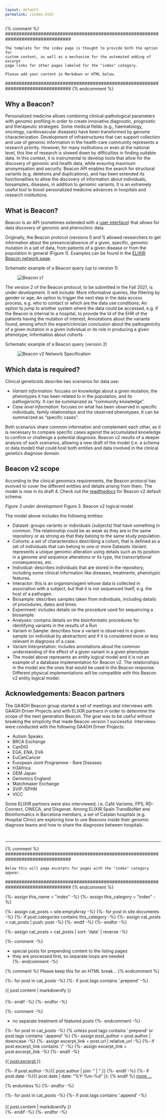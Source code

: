 ```yaml
---
layout: default
permalink: /index.html
---
```


{% comment %}
################################################################################

	The template for the index page is thought to provide both the option for
	custom content, as well as a mechanism for the automated adding of excerpt
	page links for other pages labeled for the "index" category.

	Please add your content in Markdown or HTML below.

################################################################################
{% endcomment %}


##  Why a Beacon?

<!--more-->

Personalized medicine allows combining clinical–pathological parameters with genomic profiling in order to create innovative diagnostic, prognostic and therapeutic strategies. Some medical fields (e.g., haematology, oncology, cardiovascular diseases) have been transformed by genome characterization. Development of infrastructures that can support collection and use of genomic information in the health-care community represents a research priority. However, for many institutions or even at the national level, this line of research is slowed down by difficulties in finding suitable data. In this context, it is instrumental to develop tools that allow for the discovery of genomic and health data, while ensuring maximum anonymisation and security. Beacon API enables the search for structural variants (e.g. deletions and duplications), and has been extended its functionalities to allow the discovery of information about individuals, biosamples, diseases, in addition to genomic variants. It is an extremely useful tool to boost personalized medicine advances in hospitals and research institutions.

##  What is Beacon?

Beacon is an API (sometimes extended with a [user interface](https://beacon-giab-test.ega-archive.org)) that allows for data discovery of genomic and phenoclinic data.

Originally, the Beacon protocol (versions 0 and 1) allowed researchers to get information about the presence/absence of a given, specific, genomic mutation in a set of data, from patients of a given disease or from the population in general (Figure 1). Examples can be found in the [ELIXIR Beacon network page](https://beacon-network.elixir-europe.org). 

Schematic example of a Beacon query (up to version 1)
<figure>
<img src="/assets/img/Beacon-v1.png" alt="Beacon v1"/>
</figure>

The version 2 of the Beacon protocol, to be submitted in the Fall 2021, is under development. It will include:
More informative queries, like filtering by gender or age;
An option to trigger the next step in the data access process, e.g. who to contact or which are the data use conditions;
An option to jump to another system where the data could be accessed, e.g. if the Beacon is internal to a hospital, to provide the Id of the EHR of the patients having the mutation of interest;
Annotations about the variants found, among which the expert/clinician conclusion about the pathogenicity of a given mutation in a given individual or its role in producing a given phenotype;
Information about cohorts.

Schematic example of a Beacon query (version 2)
<figure>
<img src="/assets/img/Beacon-graphics-v2-network-960x540.png" alt="Beacon v2 Network Specification"/>
</figure>

## Which data is required?

Clinical geneticists describe two scenarios for data use:

* *Variant information*: focuses on knowledge about a given mutation, the phenotypes it has been related to in the population, and its pathogenicity. It can be summarized as “community knowledge”.
* *Case level information*: focuses on what has been observed in specific individuals, family relationships and the observed phenotypes. It can be summarized as “specific cases”.

Both scenarios share common information and complement each other, as it is necessary to compare specific cases against the accumulated knowledge to confirm or challenge a potential diagnosis. Beacon v2 results of a deeper analysis of such scenarios, allowing a new draft of the model (i.e. a schema or data model) that could host both entities and data involved in the clinical genetics diagnose domain. 

## Beacon v2 scope
According to the clinical genomics requirements, the Beacon protocol has evolved to cover the different entities and details arising from them. The model is now in its draft 4. Check out the [readthedocs](https://beacon-schema-2.readthedocs.io/en/latest/) for Beacon v2 default schema.


*Figure 3 under development*
Figure 3. Beacon v2 logical model

The model above includes the following entities:
* Dataset: groups variants or individuals (subjects) that have something in common. The relationship could be as weak as they are in the same repository or as strong as that they belong to the same study population.
* Cohorts: a set of characteristics describing a cohort, that is defined as a set of individuals that can belong to one or more Datasets
Variant: represents a unique genomic alteration using details such as its position in a genome and sequence alterations or its type, the transcriptional consequences, etc.
* Individual: describes individuals that are stored in the repository, including some clinical information like diseases, treatments, phenotypic features.
* Interactor: this is an organism/agent whose data is collected in association with a subject, but that it is not sequenced itself, e.g. the host of a pathogen.
* Biosample: describes samples taken from individuals, including details of procedures, dates and times.
* Experiment: includes details on the procedure used for sequencing a biosample.
* Analyses: contains details on the bioinformatic procedures for identifying variants in the results of a Run
* Variant in Sample: describes how a variant is observed in a given sample (or individual by abstraction) and if it is considered more or less relevant in diagnosis of a case.
* Variant Interpretation: includes annotations about the common understanding of the effect of a given variant in a given phenotype
* The model above represents an entity logical model and it is not an example of a database implementation for Beacon v2. The relationships in the model are the ones that would be used in the Beacon response. Different physical implementations will be compatible with this Beacon v2 entity logical model. 

## Acknowledgements: Beacon partners
The GA4GH Beacon group started a set of meetings and interviews with GA4GH Driver Projects and with ELIXIR partners in order to determine the scope of the next generation Beacon. The goal was to be useful without breaking the simplicity that made Beacon version 1 successful.
Interviews were conducted with the following GA4GH Driver Projects:
* Autism Speaks
* BRCA Exchange
* CanDIG
* EGA, ENA, EVA
* EuCanCancer
* European Joint Programme - Rare Diseases
* H3Africa
* GEM Japan
* Genomics England
* Matchmaker Exchange
* SVIP /SPHN
* VICC

Some ELIXIR partners were also interviewed, i.e. Café Variome, FPS, RD-Connect, CINECA, and Disgenet.
Among ELIXIR Spain TransBioNet and Bioinformatics in Barcelona members, a set of Catalan hospitals (e.g. Hospital Clinic) are exploring how to use Beacons inside their genomic diagnose teams and how to share the diagnoses between hospitals. 


&nbsp;

----

{% comment %}
################################################################################

	Below this will page excerpts for pages with the "index" category appear.

################################################################################
{% endcomment %}

{%- assign this_name = "index" -%}
{%- assign this_category = "index" -%}

{%- assign cat_posts = site.emptyArray -%}
{%- for post in site.documents -%}
  {%- if post.categories contains this_category -%}
    {%- assign cat_posts = cat_posts | push: post -%}
  {%- endif -%}
{%- endfor -%}

{%- assign cat_posts = cat_posts | sort: 'date' | reverse -%}

{%- comment -%}
  * special posts for prepending content to the listing pages
  * they are processed first, so separate loops are needed  
{%- endcomment -%}

{% comment %}
	Please keep this for an HTML break...
{% endcomment %}

{%- for post in cat_posts -%}
  {%- if post.tags contains '.prepend' -%}
<div style="margin-bottom: 20px;">
{{ post.content | markdownify }}
</div>
  {%- endif -%}
{%- endfor -%}

{%- comment -%}
  * no separate treatment of featured posts
{%- endcomment -%}

{%- for post in cat_posts -%}
  {% unless post.tags contains '.prepend' or post.tags contains '.append' %}
    {%- assign post_author = post.author | downcase -%}
    {%- assign excerpt_link = post.url | relative_url -%}
    {%- if post.excerpt_link contains '/' -%}
      {%- assign excerpt_link = post.excerpt_link -%}
    {%- endif -%}
<div class="excerpt">
<a href="{{ excerpt_link }}">{{ post.excerpt }}</a>
  <p class="footnote">
    {%- if post.author -%}{{ post.author | join: " | " }}&nbsp;{%- endif -%}
    {%- if post.date -%}{{ post.date | date: "%Y-%m-%d" }}: {% endif %}
 <a href="{{ excerpt_link }}">more ...</a>
  </p>
</div>
  {% endunless %}  
{%- endfor -%}

{%- for post in cat_posts -%}
  {%- if post.tags contains '.append' -%}
<div style="margin-top: 20px;">
{{ post.content | markdownify }}
</div>
  {%- endif -%}
{%- endfor -%}
